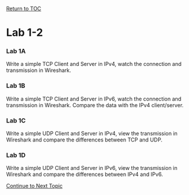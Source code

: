 <a href="https://github.com/CyberTrainingUSAF/08-Network-Programming/blob/master/00-Table-of-Contents.md" rel="Return to TOC"> Return to TOC </a>

# Lab 1-2

### Lab 1A

Write a simple TCP Client and Server in IPv4, watch the connection and transmission in Wireshark.

### Lab 1B

Write a simple TCP Client and Server in IPv6, watch the connection and transmission in Wireshark. Compare the data with the IPv4 client/server.

### Lab 1C

Write a simple UDP Client and Server in IPv4, view the transmission in Wireshark and compare the differences between TCP and UDP.

### Lab 1D

Write a simple UDP Client and Server in IPv6, view the transmission in Wireshark and compare the differences between IPv4 and IPv6.

<a href="https://github.com/CyberTrainingUSAF/08-Network-Programming/blob/master/00-Table-of-Contents.md" > Continue to Next Topic </a>
